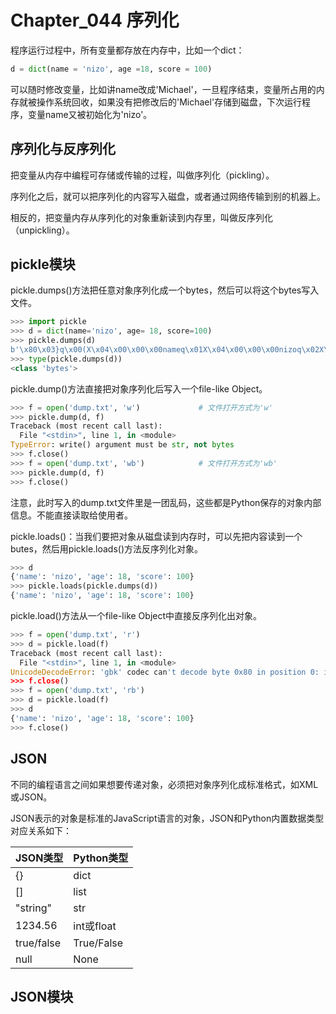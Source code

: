 # Chapter_044 序列化

程序运行过程中，所有变量都存放在内存中，比如一个dict：

```python
d = dict(name = 'nizo', age =18, score = 100)
```

可以随时修改变量，比如讲name改成'Michael'，一旦程序结束，变量所占用的内存就被操作系统回收，如果没有把修改后的'Michael'存储到磁盘，下次运行程序，变量name又被初始化为'nizo'。


## 序列化与反序列化

把变量从内存中编程可存储或传输的过程，叫做序列化（pickling）。

序列化之后，就可以把序列化的内容写入磁盘，或者通过网络传输到别的机器上。

相反的，把变量内存从序列化的对象重新读到内存里，叫做反序列化（unpickling）。


## pickle模块

pickle.dumps()方法把任意对象序列化成一个bytes，然后可以将这个bytes写入文件。

```python
>>> import pickle
>>> d = dict(name='nizo', age= 18, score=100)
>>> pickle.dumps(d)
b'\x80\x03}q\x00(X\x04\x00\x00\x00nameq\x01X\x04\x00\x00\x00nizoq\x02X\x03\x00\x00\x00ageq\x03K\x12X\x05\x00\x00\x00scoreq\x04Kdu.'
>>> type(pickle.dumps(d))
<class 'bytes'>
```

pickle.dump()方法直接把对象序列化后写入一个file-like Object。

```python
>>> f = open('dump.txt', 'w')             # 文件打开方式为'w'
>>> pickle.dump(d, f)
Traceback (most recent call last):
  File "<stdin>", line 1, in <module>
TypeError: write() argument must be str, not bytes
>>> f.close()
>>> f = open('dump.txt', 'wb')            # 文件打开方式为'wb'
>>> pickle.dump(d, f)
>>> f.close()
```

注意，此时写入的dump.txt文件里是一团乱码，这些都是Python保存的对象内部信息。不能直接读取给使用者。


pickle.loads()：当我们要把对象从磁盘读到内存时，可以先把内容读到一个butes，然后用pickle.loads()方法反序列化对象。

```python
>>> d
{'name': 'nizo', 'age': 18, 'score': 100}
>>> pickle.loads(pickle.dumps(d))
{'name': 'nizo', 'age': 18, 'score': 100}
```

pickle.load()方法从一个file-like Object中直接反序列化出对象。

```python
>>> f = open('dump.txt', 'r')
>>> d = pickle.load(f)
Traceback (most recent call last):
  File "<stdin>", line 1, in <module>
UnicodeDecodeError: 'gbk' codec can't decode byte 0x80 in position 0: illegal multibyte sequence
>>> f.close()
>>> f = open('dump.txt', 'rb')
>>> d = pickle.load(f)
>>> d
{'name': 'nizo', 'age': 18, 'score': 100}
>>> f.close()
```


## JSON

不同的编程语言之间如果想要传递对象，必须把对象序列化成标准格式，如XML或JSON。

JSON表示的对象是标准的JavaScript语言的对象，JSON和Python内置数据类型对应关系如下：

| JSON类型 | Python类型 |
| ------ | ------|
| {} | dict |
| [] | list |
| "string" | str |
| 1234.56 | int或float |
| true/false | True/False |
| null | None |


## JSON模块

